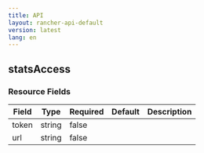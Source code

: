 ```yaml
---
title: API
layout: rancher-api-default
version: latest
lang: en
---
```


## statsAccess





### Resource Fields

Field | Type | Required | Default | Description
---|---|---|---|---
token | string | false |  | 
url | string | false |  | 

